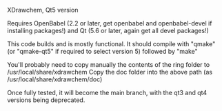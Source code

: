 XDrawchem, Qt5 version

Requires OpenBabel (2.2 or later, get openbabel and openbabel-devel if installing packages!) and Qt (5.6 or later, again get all devel packages!)

This code builds and is mostly functional.  It should compile with "qmake" (or "qmake-qt5" if required to select version 5) followed by "make"

You'll probably need to copy manually the contents of the ring folder to /usr/local/share/xdrawchem
Copy the doc folder into the above path (as /usr/local/share/xdrawchem/doc)

Once fully tested, it will become the main branch, with the qt3 and qt4 versions being deprecated.

